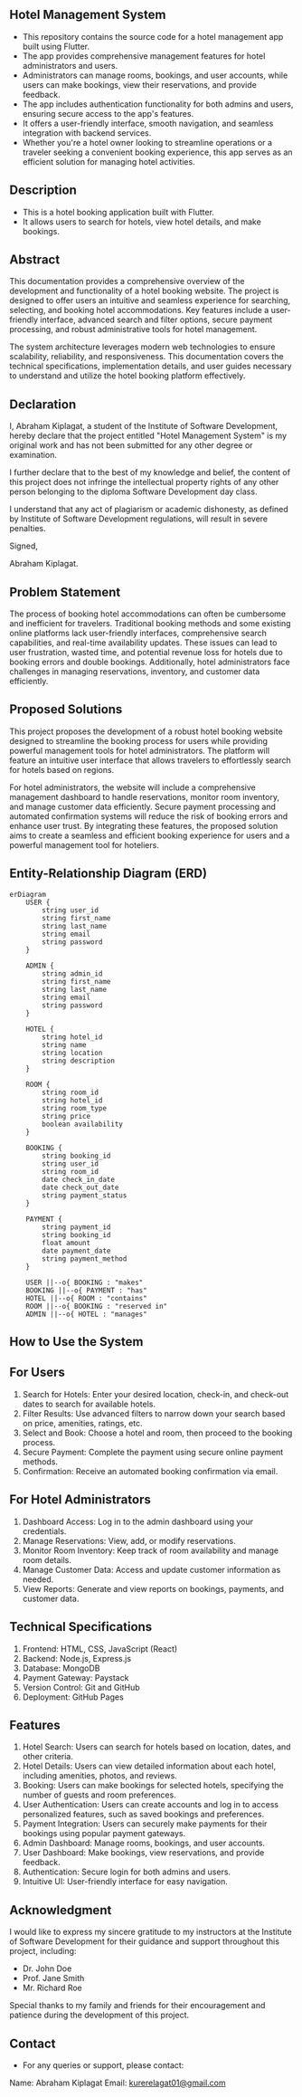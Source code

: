 ## Hotel Management System
- This repository contains the source code for a hotel management app built using Flutter.
-  The app provides comprehensive management features for hotel administrators and users.
-  Administrators can manage rooms, bookings, and user accounts, while users can make bookings, view their reservations, and provide feedback.
-  The app includes authentication functionality for both admins and users, ensuring secure access to the app's features.
-  It offers a user-friendly interface, smooth navigation, and seamless integration with backend services.
-   Whether you're a hotel owner looking to streamline operations or a traveler seeking a convenient booking experience, this app serves as an efficient solution for managing hotel activities.
## Description
- This is a hotel booking application built with Flutter.
- It allows users to search for hotels, view hotel details, and make bookings.

## Abstract

This documentation provides a comprehensive overview of the development and functionality of a hotel booking website. The project is designed to offer users an intuitive and seamless experience for searching, selecting, and booking hotel accommodations. Key features include a user-friendly interface, advanced search and filter options, secure payment processing, and robust administrative tools for hotel management.

The system architecture leverages modern web technologies to ensure scalability, reliability, and responsiveness. This documentation covers the technical specifications, implementation details, and user guides necessary to understand and utilize the hotel booking platform effectively.

## Declaration

I, Abraham Kiplagat, a student of the Institute of Software Development, hereby declare that the project entitled "Hotel Management System" is my original work and has not been submitted for any other degree or examination.

I further declare that to the best of my knowledge and belief, the content of this project does not infringe the intellectual property rights of any other person belonging to the diploma Software Development day class.

I understand that any act of plagiarism or academic dishonesty, as defined by Institute of Software Development regulations, will result in severe penalties.

Signed,

Abraham Kiplagat.

## Problem Statement

The process of booking hotel accommodations can often be cumbersome and inefficient for travelers. Traditional booking methods and some existing online platforms lack user-friendly interfaces, comprehensive search capabilities, and real-time availability updates. These issues can lead to user frustration, wasted time, and potential revenue loss for hotels due to booking errors and double bookings. Additionally, hotel administrators face challenges in managing reservations, inventory, and customer data efficiently.

## Proposed Solutions

This project proposes the development of a robust hotel booking website designed to streamline the booking process for users while providing powerful management tools for hotel administrators. The platform will feature an intuitive user interface that allows travelers to effortlessly search for hotels based on regions.

For hotel administrators, the website will include a comprehensive management dashboard to handle reservations, monitor room inventory, and manage customer data efficiently. Secure payment processing and automated confirmation systems will reduce the risk of booking errors and enhance user trust. By integrating these features, the proposed solution aims to create a seamless and efficient booking experience for users and a powerful management tool for hoteliers.

## Entity-Relationship Diagram (ERD)

```mermaid
erDiagram
    USER {
        string user_id
        string first_name
        string last_name
        string email
        string password
    }

    ADMIN {
        string admin_id
        string first_name
        string last_name
        string email
        string password
    }

    HOTEL {
        string hotel_id
        string name
        string location
        string description
    }

    ROOM {
        string room_id
        string hotel_id
        string room_type
        string price
        boolean availability
    }

    BOOKING {
        string booking_id
        string user_id
        string room_id
        date check_in_date
        date check_out_date
        string payment_status
    }

    PAYMENT {
        string payment_id
        string booking_id
        float amount
        date payment_date
        string payment_method
    }

    USER ||--o{ BOOKING : "makes"
    BOOKING ||--o{ PAYMENT : "has"
    HOTEL ||--o{ ROOM : "contains"
    ROOM ||--o{ BOOKING : "reserved in"
    ADMIN ||--o{ HOTEL : "manages"

```
## How to Use the System
## For Users
1. Search for Hotels: Enter your desired location, check-in, and check-out dates to search for available hotels.
2. Filter Results: Use advanced filters to narrow down your search based on price, amenities, ratings, etc.
3. Select and Book: Choose a hotel and room, then proceed to the booking process.
4. Secure Payment: Complete the payment using secure online payment methods.
5. Confirmation: Receive an automated booking confirmation via email.
## For Hotel Administrators
1. Dashboard Access: Log in to the admin dashboard using your credentials.
2. Manage Reservations: View, add, or modify reservations.
3. Monitor Room Inventory: Keep track of room availability and manage room details.
4. Manage Customer Data: Access and update customer information as needed.
5. View Reports: Generate and view reports on bookings, payments, and customer data.
## Technical Specifications
1. Frontend: HTML, CSS, JavaScript (React)
2. Backend: Node.js, Express.js
3. Database: MongoDB
4. Payment Gateway: Paystack
5. Version Control: Git and GitHub
6. Deployment: GitHub Pages 
## Features
1. Hotel Search: Users can search for hotels based on location, dates, and other criteria.
2. Hotel Details: Users can view detailed information about each hotel, including amenities, photos, and reviews.
3. Booking: Users can make bookings for selected hotels, specifying the number of guests and room preferences.
4. User Authentication: Users can create accounts and log in to access personalized features, such as saved bookings and preferences.
5. Payment Integration: Users can securely make payments for their bookings using popular payment gateways.
6. Admin Dashboard: Manage rooms, bookings, and user accounts.
7. User Dashboard: Make bookings, view reservations, and provide feedback.
8. Authentication: Secure login for both admins and users.
9. Intuitive UI: User-friendly interface for easy navigation.
## Acknowledgment

I would like to express my sincere gratitude to my instructors at the Institute of Software Development for their guidance and support throughout this project, including:

- Dr. John Doe
- Prof. Jane Smith
- Mr. Richard Roe

Special thanks to my family and friends for their encouragement and patience during the development of this project.

## Contact
- For any queries or support, please contact:

Name: Abraham Kiplagat
Email: kurerelagat01@gmail.com
